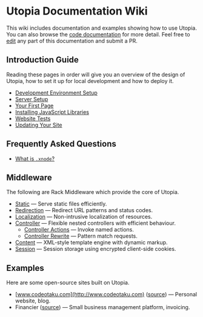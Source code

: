 # Utopia Documentation Wiki

This wiki includes documentation and examples showing how to use Utopia. You can also browse the [code documentation](/code/index.html) for more detail. Feel free to [edit](edit) any part of this documentation and submit a PR.

## Introduction Guide

Reading these pages in order will give you an overview of the design of Utopia, how to set it up for local development and how to deploy it.

- [Development Environment Setup](development-environment-setup/)
- [Server Setup](server-setup/)
- [Your First Page](your-first-page/)
- [Installing JavaScript Libraries](bower-integration/)
- [Website Tests](testing/)
- [Updating Your Site](updating-utopia/)

## Frequently Asked Questions

- [What is `.xnode`?](faq/what-is-xnode/)

## Middleware

The following are Rack Middleware which provide the core of Utopia.

- [Static](middleware/static/) — Serve static files efficiently.
- [Redirection](middleware/redirection/) — Redirect URL patterns and status codes.
- [Localization](middleware/localization/) — Non-intrusive localization of resources.
- [Controller](middleware/controller/) — Flexible nested controllers with efficient behaviour. 
  - [Controller Actions](middleware/controller/actions/) — Invoke named actions.
  - [Controller Rewrite](middleware/controller/rewrite/) — Pattern match requests.
- [Content](middleware/content/) — XML-style template engine with dynamic markup.
- [Session](middleware/session/) — Session storage using encrypted client-side cookies.

## Examples

Here are some open-source sites built on Utopia.

- [www.codeotaku.com](http://www.codeotaku.com) ([source](https://github.com/ioquatix/www.codeotaku.com)) — Personal website, blog.
- Financier ([source](https://github.com/ioquatix/financier)) — Small business management platform, invoicing.
